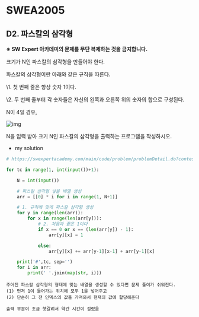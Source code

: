 # SWEA2005

## D2. 파스칼의 삼각형

**※ SW Expert 아카데미의 문제를 무단 복제하는 것을 금지합니다.**

크기가 N인 파스칼의 삼각형을 만들어야 한다.

파스칼의 삼각형이란 아래와 같은 규칙을 따른다.

\1. 첫 번째 줄은 항상 숫자 1이다.

\2. 두 번째 줄부터 각 숫자들은 자신의 왼쪽과 오른쪽 위의 숫자의 합으로 구성된다.

N이 4일 경우,
 

![img](https://swexpertacademy.com/main/common/fileDownload.do?downloadType=CKEditorImages&fileId=AV5P1SEKAlYDFAUq)


N을 입력 받아 크기 N인 파스칼의 삼각형을 출력하는 프로그램을 작성하시오.



- my solution

```python
# https://swexpertacademy.com/main/code/problem/problemDetail.do?contestProbId=AV5P0-h6Ak4DFAUq&categoryId=AV5P0-h6Ak4DFAUq&categoryType=CODE

for tc in range(1, int(input())+1):

    N = int(input())

    # 파스칼 삼각형 넣을 배열 생성
    arr = [[0] * i for i in range(1, N+1)]

    # 1. 규칙에 맞게 파스칼 삼각형 생성
    for y in range(len(arr)):
        for x in range(len(arr[y])):
            # 2. 처음과 끝은 1이다
            if x == 0 or x == (len(arr[y]) - 1):
                arr[y][x] = 1

            else:
                arr[y][x] += arr[y-1][x-1] + arr[y-1][x]

    print('#',tc, sep='')
    for i in arr:
        print(' '.join(map(str, i)))
```

```
주어진 파스칼 삼각형의 형태에 맞는 배열을 생성할 수 있다면 문제 풀이가 쉬워진다.
(1) 먼저 1이 들어가는 위치에 모두 1을 넣어주고
(2) 단순히 그 전 인덱스의 값을 가져와서 현재의 값에 할당해준다

출력 부분이 조금 헷갈려서 약간 시간이 걸렸음
```


